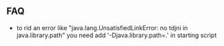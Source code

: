 ## FAQ
- to rid an error like "java.lang.UnsatisfiedLinkError: no tdjni in java.library.path" you need add '-Djava.library.path=.' in starting script
